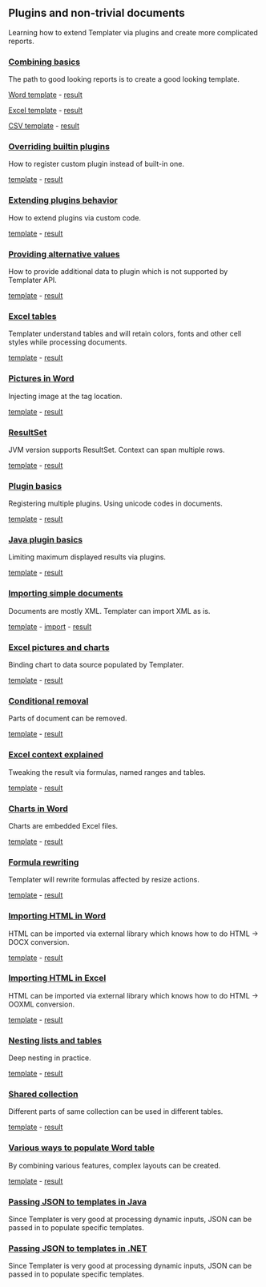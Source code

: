 ## Plugins and non-trivial documents

Learning how to extend Templater via plugins and create more complicated reports.

### [Combining basics](FoodOrder%20(.NET)/Readme.md)

The path to good looking reports is to create a good looking template.

[Word template](FoodOrder%20(.NET)/FoodOrder.Web/App_Data/Order.docx?raw=true) - [result](FoodOrder%20(.NET)/result.docx?raw=true)

[Excel template](FoodOrder%20(.NET)/FoodOrder.Web/App_Data/Order.xlsx?raw=true) - [result](FoodOrder%20(.NET)/result.xlsx?raw=true)

[CSV template](FoodOrder%20(.NET)/FoodOrder.Web/App_Data/Order.csv) - [result](FoodOrder%20(.NET)/result.csv)

### [Overriding builtin plugins](BoolOverride/Readme.md)

How to register custom plugin instead of built-in one.

[template](BoolOverride/template/Bools.docx?raw=true) - [result](BoolOverride/result.docx?raw=true)

### [Extending plugins behavior](AlternativeProperty/Readme.md)

How to extend plugins via custom code.

[template](AlternativeProperty/template/Fields.docx?raw=true) - [result](AlternativeProperty/result.docx?raw=true)

### [Providing alternative values](AlternativeProperty%20(Java)/Readme.md)

How to provide additional data to plugin which is not supported by Templater API.

[template](AlternativeProperty%20(Java)/src/main/resources/Fields.docx?raw=true) - [result](AlternativeProperty%20(Java)/result.docx?raw=true)

### [Excel tables](IsoCountries%20(.NET)/Readme.md)

Templater understand tables and will retain colors, fonts and other cell styles while processing documents.

[template](IsoCountries%20(.NET)/Templates/Countries.xlsx?raw=true) - [result](IsoCountries%20(.NET)/result.xlsx?raw=true)

### [Pictures in Word](Pictures%20(Java)/Readme.md)

Injecting image at the tag location.

[template](Pictures%20(Java)/src/main/resources/Pictures.docx?raw=true) - [result](Pictures%20(Java)/result.docx?raw=true)

### [ResultSet](ResultSetExample%20(Java)/Readme.md)

JVM version supports ResultSet. Context can span multiple rows.

[template](ResultSetExample%20(Java)/src/main/resources/MyCoffeeTable.xlsx?raw=true) - [result](ResultSetExample%20(Java)/result.xlsx?raw=true)

### [Plugin basics](QuestionnairePlugin/Readme.md)

Registering multiple plugins. Using unicode codes in documents.

[template](QuestionnairePlugin/template/questions.docx?raw=true) - [result](QuestionnairePlugin/result.docx?raw=true)

### [Java plugin basics](LimitPlugins%20(Java)/Readme.md)

Limiting maximum displayed results via plugins.

[template](LimitPlugins%20(Java)/src/main/resources/Limits.docx?raw=true) - [result](LimitPlugins%20(Java)/result.docx?raw=true)

### [Importing simple documents](DocxImport%20(Java)/Readme.md)

Documents are mostly XML. Templater can import XML as is.

[template](DocxImport%20(Java)/src/main/resources/Master.docx) - [import](DocxImport%20(Java)/src/main/resources/ToImport.docx?raw=true) - [result](DocxImport%20(Java)/result.docx?raw=true)

### [Excel pictures and charts](ExchangeRates%20(.NET)/Readme.md)

Binding chart to data source populated by Templater.

[template](ExchangeRates%20(.NET)/Templates/ExchangeRate.xlsx?raw=true) - [result](ExchangeRates%20(.NET)/result.xlsx?raw=true)

### [Conditional removal](CollapseRegion%20(Java)/Readme.md)

Parts of document can be removed.

[template](CollapseRegion%20(Java)/src/main/resources/Collapse.docx?raw=true) - [result](CollapseRegion%20(Java)/result.docx?raw=true)

### [Excel context explained](ExcelContextRules%20(.NET)/Readme.md)

Tweaking the result via formulas, named ranges and tables.

[template](ExcelContextRules%20(.NET)/flattening.xlsx?raw=true) - [result](ExcelContextRules%20(.NET)/result.xlsx?raw=true)

### [Charts in Word](ChartExample/Readme.md)

Charts are embedded Excel files.

[template](ChartExample/template/Charts.docx?raw=true) - [result](ChartExample/result.docx?raw=true)

### [Formula rewriting](Formulas%20(Java)/Readme.md)

Templater will rewrite formulas affected by resize actions.

[template](Formulas%20(Java)/src/main/resources/Formulas.xlsx?raw=true) - [result](Formulas%20(Java)/result.xlsx?raw=true)

### [Importing HTML in Word](HtmlPlugin%20(.NET)/Readme.md)

HTML can be imported via external library which knows how to do HTML -> DOCX conversion.

[template](HtmlPlugin%20(.NET)/template.docx?raw=true) - [result](HtmlPlugin%20(.NET)/result.xlsx?raw=true)

### [Importing HTML in Excel](HtmlToExcel%20(Java)/Readme.md)

HTML can be imported via external library which knows how to do HTML -> OOXML conversion.

[template](HtmlToExcel%20(Java)/src/main/resources/Document.xlsx?raw=true) - [result](HtmlToExcel%20(Java)/result.xlsx?raw=true)

### [Nesting lists and tables](ListsAndTables%20(.NET)/Readme.md)

Deep nesting in practice.

[template](ListsAndTables%20(.NET)/Nesting.docx?raw=true) - [result](ListsAndTables%20(.NET)/result.docx?raw=true)

### [Shared collection](SharedCollection%20(Java)/Readme.md)

Different parts of same collection can be used in different tables.

[template](SharedCollection%20(Java)/src/main/resources/TwoTables.docx?raw=true) - [result](SharedCollection%20(Java)/result.docx?raw=true)

### [Various ways to populate Word table](WordTables/Readme.md)

By combining various features, complex layouts can be created.

[template](WordTables/template/Tables.docx?raw=true) - [result](WordTables/result.docx?raw=true)

### [Passing JSON to templates in Java](TemplaterJson%20(Java)/Readme.md)

Since Templater is very good at processing dynamic inputs, JSON can be passed in to populate specific templates.

### [Passing JSON to templates in .NET](TemplaterJson%20(.NET)/Readme.md)

Since Templater is very good at processing dynamic inputs, JSON can be passed in to populate specific templates.
